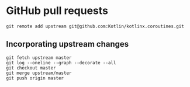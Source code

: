 
# GitHub pull requests

```
git remote add upstream git@github.com:Kotlin/kotlinx.coroutines.git
```

## Incorporating upstream changes

```
git fetch upstream master
git log --oneline --graph --decorate --all
git checkout master
git merge upstream/master
git push origin master
````


